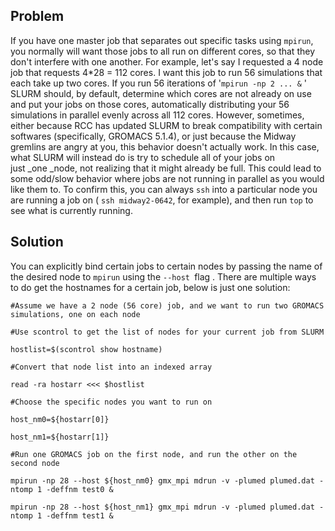Problem
-------

If you have one master job that separates out specific tasks using `mpirun`, you normally will want those jobs to all run on different cores, so that they don't interfere with one another. For example, let's say I requested a 4 node job that requests 4\*28 = 112 cores. I want this job to run 56 simulations that each take up two cores. If you run 56 iterations of '`mpirun -np 2 ... &` ' SLURM should, by default, determine which cores are not already on use and put your jobs on those cores, automatically distributing your 56 simulations in parallel evenly across all 112 cores. However, sometimes, either because RCC has updated SLURM to break compatibility with certain softwares (specifically, GROMACS 5.1.4), or just because the Midway gremlins are angry at you, this behavior doesn't actually work. In this case, what SLURM will instead do is try to schedule all of your jobs on just _one _node, not realizing that it might already be full. This could lead to some odd/slow behavior where jobs are not running in parallel as you would like them to. To confirm this, you can always `ssh` into a particular node you are running a job on ( `ssh midway2-0642`, for example), and then run `top` to see what is currently running. 

Solution
--------

You can explicitly bind certain jobs to certain nodes by passing the name of the desired node to `mpirun` using the `--host `flag . There are multiple ways to do get the hostnames for a certain job, below is just one solution:


    #Assume we have a 2 node (56 core) job, and we want to run two GROMACS simulations, one on each node
    
    #Use scontrol to get the list of nodes for your current job from SLURM
    
    hostlist=$(scontrol show hostname)
    
    #Convert that node list into an indexed array
    
    read -ra hostarr <<< $hostlist
    
    #Choose the specific nodes you want to run on
    
    host_nm0=${hostarr[0]}
    
    host_nm1=${hostarr[1]}
    
    #Run one GROMACS job on the first node, and run the other on the second node
    
    mpirun -np 28 --host ${host_nm0} gmx_mpi mdrun -v -plumed plumed.dat -ntomp 1 -deffnm test0 &
    
    mpirun -np 28 --host ${host_nm1} gmx_mpi mdrun -v -plumed plumed.dat -ntomp 1 -deffnm test1 &

